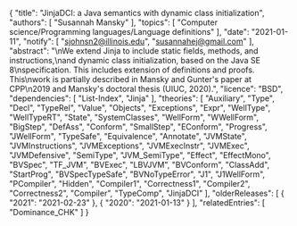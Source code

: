 {
    "title": "JinjaDCI: a Java semantics with dynamic class initialization",
    "authors": [
        "Susannah Mansky"
    ],
    "topics": [
        "Computer science/Programming languages/Language definitions"
    ],
    "date": "2021-01-11",
    "notify": [
        "sjohnsn2@illinois.edu",
        "susannahej@gmail.com"
    ],
    "abstract": "\nWe extend Jinja to include static fields, methods, and instructions,\nand dynamic class initialization, based on the Java SE 8\nspecification. This includes extension of definitions and proofs. This\nwork is partially described in Mansky and Gunter's paper at CPP\n2019 and Mansky's doctoral thesis (UIUC, 2020).",
    "licence": "BSD",
    "dependencies": [
        "List-Index",
        "Jinja"
    ],
    "theories": [
        "Auxiliary",
        "Type",
        "Decl",
        "TypeRel",
        "Value",
        "Objects",
        "Exceptions",
        "Expr",
        "WellType",
        "WellTypeRT",
        "State",
        "SystemClasses",
        "WellForm",
        "WWellForm",
        "BigStep",
        "DefAss",
        "Conform",
        "SmallStep",
        "EConform",
        "Progress",
        "JWellForm",
        "TypeSafe",
        "Equivalence",
        "Annotate",
        "JVMState",
        "JVMInstructions",
        "JVMExceptions",
        "JVMExecInstr",
        "JVMExec",
        "JVMDefensive",
        "SemiType",
        "JVM_SemiType",
        "Effect",
        "EffectMono",
        "BVSpec",
        "TF_JVM",
        "BVExec",
        "LBVJVM",
        "BVConform",
        "ClassAdd",
        "StartProg",
        "BVSpecTypeSafe",
        "BVNoTypeError",
        "J1",
        "J1WellForm",
        "PCompiler",
        "Hidden",
        "Compiler1",
        "Correctness1",
        "Compiler2",
        "Correctness2",
        "Compiler",
        "TypeComp",
        "JinjaDCI"
    ],
    "olderReleases": [
        {
            "2021": "2021-02-23"
        },
        {
            "2020": "2021-01-13"
        }
    ],
    "relatedEntries": [
        "Dominance_CHK"
    ]
}